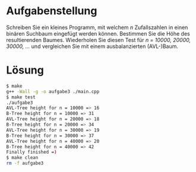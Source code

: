 Aufgabenstellung
================

Schreiben Sie ein kleines Programm, mit welchem *n* Zufallszahlen in einen binären Suchbaum eingefügt werden können. Bestimmen Sie die Höhe des resultierenden Baumes. Wiederholen Sie diesen Test für *n = 10000, 20000, 30000, …* und vergleichen Sie mit einem ausbalanzierten (AVL-)Baum.

Lösung
======

```bash
$ make
g++ -Wall -g -o aufgabe3 ./main.cpp
$ make test
./aufgabe3
AVL-Tree height for n = 10000 => 16
B-Tree height for n = 10000 => 31
AVL-Tree height for n = 20000 => 18
B-Tree height for n = 20000 => 34
AVL-Tree height for n = 30000 => 19
B-Tree height for n = 30000 => 37
AVL-Tree height for n = 40000 => 20
B-Tree height for n = 40000 => 42
Finally finished =)
$ make clean
rm -f aufgabe3
```